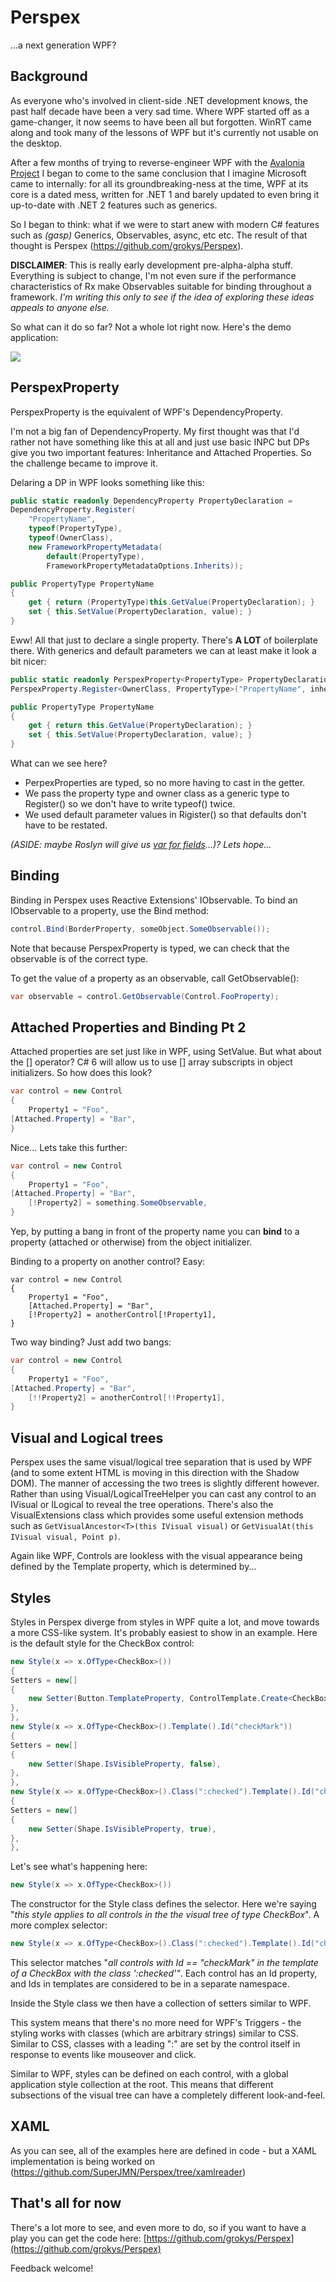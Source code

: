 # Perspex #

...a next generation WPF?

## Background ##

As everyone who's involved in client-side .NET development knows, the past half decade have been a 
very sad time. Where WPF started off as a game-changer, it now seems to have been all but forgotten.
WinRT came along and took many of the lessons of WPF but it's currently not usable on the desktop.

After a few months of trying to reverse-engineer WPF with the [Avalonia Project](https://github.com/grokys/Avalonia) I began to come to the same conclusion that I imagine Microsoft
came to internally: for all its groundbreaking-ness at the time, WPF at its core is a dated mess,
written for .NET 1 and barely updated to even bring it up-to-date with .NET 2 features such as
generics.

So I began to think: what if we were to start anew with modern C# features such as *(gasp)* 
Generics, Observables, async, etc etc. The result of that thought is Perspex 
(https://github.com/grokys/Perspex).

**DISCLAIMER**: This is really early development pre-alpha-alpha stuff. Everything is subject to 
change, I'm not even sure if the performance characteristics of Rx make Observables suitable for 
binding throughout a framework. *I'm writing this only to see if the idea of exploring these ideas 
appeals to anyone else.*

So what can it do so far? Not a whole lot right now. Here's the demo application:

![](screen.png)

## PerspexProperty ##

PerspexProperty is the equivalent of WPF's DependencyProperty. 

I'm not a big fan of DependencyProperty. My first thought was that I'd rather not have something 
like this at all and just use basic INPC but DPs give you two important features: Inheritance and 
Attached Properties. So the challenge became to improve it.

Delaring a DP in WPF looks something like this:

```csharp
public static readonly DependencyProperty PropertyDeclaration =
DependencyProperty.Register(
    "PropertyName",
    typeof(PropertyType),
    typeof(OwnerClass),
    new FrameworkPropertyMetadata(
        default(PropertyType),
        FrameworkPropertyMetadataOptions.Inherits));

public PropertyType PropertyName
{
    get { return (PropertyType)this.GetValue(PropertyDeclaration); }
    set { this.SetValue(PropertyDeclaration, value); }
}
```

Eww! All that just to declare a single property. There's **A LOT** of boilerplate there. With 
generics and default parameters we can at least make it look a bit nicer:

```csharp
public static readonly PerspexProperty<PropertyType> PropertyDeclaration =
PerspexProperty.Register<OwnerClass, PropertyType>("PropertyName", inherits: true);

public PropertyType PropertyName
{
    get { return this.GetValue(PropertyDeclaration); }
    set { this.SetValue(PropertyDeclaration, value); }
}
```

What can we see here?

- PerpexProperties are typed, so no more having to cast in the getter.
- We pass the property type and owner class as a generic type to Register() so we don't have to 
write typeof() twice.
- We used default parameter values in Rigister() so that defaults don't have to be restated.

*(ASIDE: maybe Roslyn will give us [var for fields](http://blogs.msdn.com/b/ericlippert/archive/2009/01/26/why-no-var-on-fields.aspx)...)? Lets hope...*

## Binding

Binding in Perspex uses Reactive Extensions' IObservable. To bind an IObservable to a property,
use the Bind method:

```csharp
control.Bind(BorderProperty, someObject.SomeObservable());
```

Note that because PerspexProperty is typed, we can check that the observable is of the correct type.

To get the value of a property as an observable, call GetObservable():

```csharp
var observable = control.GetObservable(Control.FooProperty);
```

## Attached Properties and Binding Pt 2

Attached properties are set just like in WPF, using SetValue. But what about the [] operator? C# 6 
will allow us to use [] array subscripts in object initializers. So how does this look?

```csharp
var control = new Control
{
	Property1 = "Foo",
[Attached.Property] = "Bar",
}
```


Nice... Lets take this further:

```csharp
var control = new Control
{
	Property1 = "Foo",
[Attached.Property] = "Bar",
	[!Property2] = something.SomeObservable,
}
```

Yep, by putting a bang in front of the property name you can **bind** to a property (attached or 
otherwise) from the object initializer.

Binding to a property on another control? Easy:

    var control = new Control
	{
		Property1 = "Foo",
        [Attached.Property] = "Bar",
		[!Property2] = anotherControl[!Property1],
	}

Two way binding? Just add two bangs:

```csharp
var control = new Control
{
	Property1 = "Foo",
[Attached.Property] = "Bar",
	[!!Property2] = anotherControl[!!Property1],
}
```

## Visual and Logical trees

Perspex uses the same visual/logical tree separation that is used by WPF (and to some extent HTML 
is moving in this direction with the Shadow DOM). The manner of accessing the two trees is slightly
different however. Rather than using Visual/LogicalTreeHelper you can cast any control to an 
IVisual or ILogical to reveal the tree operations. There's also the VisualExtensions class which
provides some useful extension methods such as `GetVisualAncestor<T>(this IVisual visual)` or 
`GetVisualAt(this IVisual visual, Point p)`.

Again like WPF, Controls are lookless with the visual appearance being defined by the Template 
property, which is determined by...

## Styles

Styles in Perspex diverge from styles in WPF quite a lot, and move towards a more CSS-like system.
It's probably easiest to show in an example. Here is the default style for the CheckBox control:

```csharp
new Style(x => x.OfType<CheckBox>())
{
Setters = new[]
{
    new Setter(Button.TemplateProperty, ControlTemplate.Create<CheckBox>(this.Template)),
},
},
new Style(x => x.OfType<CheckBox>().Template().Id("checkMark"))
{
Setters = new[]
{
    new Setter(Shape.IsVisibleProperty, false),
},
},
new Style(x => x.OfType<CheckBox>().Class(":checked").Template().Id("checkMark"))
{
Setters = new[]
{
    new Setter(Shape.IsVisibleProperty, true),
},
},
```

Let's see what's happening here:

```csharp
new Style(x => x.OfType<CheckBox>())
```

The constructor for the Style class defines the selector. Here we're saying "*this style applies to 
all controls in the the visual tree of type CheckBox*". A more complex selector:

```csharp
new Style(x => x.OfType<CheckBox>().Class(":checked").Template().Id("checkMark"))
```

This selector matches "*all controls with Id == "checkMark" in the template of a CheckBox with the
class ':checked'"*. Each control has an Id property, and Ids in templates are considered to be in a
separate namespace.

Inside the Style class we then have a collection of setters similar to WPF. 

This system means that there's no more need for WPF's Triggers - the styling works with classes 
(which are arbitrary strings) similar to CSS. Similar to CSS, classes with a leading ":" are set
by the control itself in response to events like mouseover and click.

Similar to WPF, styles can be defined on each control, with a global application style collection
at the root. This means that different subsections of the visual tree can have a completely 
different look-and-feel.

## XAML

As you can see, all of the examples here are defined in code - but a XAML implementation is being
worked on (https://github.com/SuperJMN/Perspex/tree/xamlreader)

## That's all for now

There's a lot more to see, and even more to do, so if you want to have a play you can get the code 
here: [https://github.com/grokys/Perspex](https://github.com/grokys/Perspex)

Feedback welcome!
